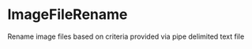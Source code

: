 ImageFileRename
===============

Rename image files based on criteria provided via pipe delimited text file
